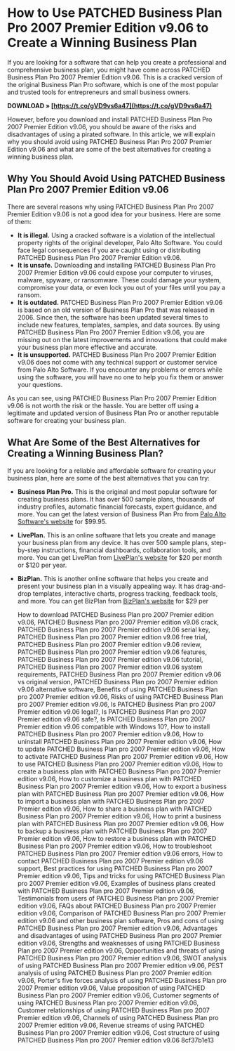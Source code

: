 
 
# How to Use PATCHED Business Plan Pro 2007 Premier Edition v9.06 to Create a Winning Business Plan
  
If you are looking for a software that can help you create a professional and comprehensive business plan, you might have come across PATCHED Business Plan Pro 2007 Premier Edition v9.06. This is a cracked version of the original Business Plan Pro software, which is one of the most popular and trusted tools for entrepreneurs and small business owners.
 
**DOWNLOAD » [https://t.co/gVD9vs6a47](https://t.co/gVD9vs6a47)**


  
However, before you download and install PATCHED Business Plan Pro 2007 Premier Edition v9.06, you should be aware of the risks and disadvantages of using a pirated software. In this article, we will explain why you should avoid using PATCHED Business Plan Pro 2007 Premier Edition v9.06 and what are some of the best alternatives for creating a winning business plan.
  
## Why You Should Avoid Using PATCHED Business Plan Pro 2007 Premier Edition v9.06
  
There are several reasons why using PATCHED Business Plan Pro 2007 Premier Edition v9.06 is not a good idea for your business. Here are some of them:
  
- **It is illegal.** Using a cracked software is a violation of the intellectual property rights of the original developer, Palo Alto Software. You could face legal consequences if you are caught using or distributing PATCHED Business Plan Pro 2007 Premier Edition v9.06.
- **It is unsafe.** Downloading and installing PATCHED Business Plan Pro 2007 Premier Edition v9.06 could expose your computer to viruses, malware, spyware, or ransomware. These could damage your system, compromise your data, or even lock you out of your files until you pay a ransom.
- **It is outdated.** PATCHED Business Plan Pro 2007 Premier Edition v9.06 is based on an old version of Business Plan Pro that was released in 2006. Since then, the software has been updated several times to include new features, templates, samples, and data sources. By using PATCHED Business Plan Pro 2007 Premier Edition v9.06, you are missing out on the latest improvements and innovations that could make your business plan more effective and accurate.
- **It is unsupported.** PATCHED Business Plan Pro 2007 Premier Edition v9.06 does not come with any technical support or customer service from Palo Alto Software. If you encounter any problems or errors while using the software, you will have no one to help you fix them or answer your questions.

As you can see, using PATCHED Business Plan Pro 2007 Premier Edition v9.06 is not worth the risk or the hassle. You are better off using a legitimate and updated version of Business Plan Pro or another reputable software for creating your business plan.
  
## What Are Some of the Best Alternatives for Creating a Winning Business Plan?
  
If you are looking for a reliable and affordable software for creating your business plan, here are some of the best alternatives that you can try:

- **Business Plan Pro.** This is the original and most popular software for creating business plans. It has over 500 sample plans, thousands of industry profiles, automatic financial forecasts, expert guidance, and more. You can get the latest version of Business Plan Pro from [Palo Alto Software's website](https://www.paloalto.com/business-plan-software) for $99.95.
- **LivePlan.** This is an online software that lets you create and manage your business plan from any device. It has over 500 sample plans, step-by-step instructions, financial dashboards, collaboration tools, and more. You can get LivePlan from [LivePlan's website](https://www.liveplan.com) for $20 per month or $120 per year.
- **BizPlan.** This is another online software that helps you create and present your business plan in a visually appealing way. It has drag-and-drop templates, interactive charts, progress tracking, feedback tools, and more. You can get BizPlan from [BizPlan's website](https://www.bizplan.com) for $29 per

    How to download PATCHED Business Plan pro 2007 Premier edition v9.06,  PATCHED Business Plan pro 2007 Premier edition v9.06 crack,  PATCHED Business Plan pro 2007 Premier edition v9.06 serial key,  PATCHED Business Plan pro 2007 Premier edition v9.06 free trial,  PATCHED Business Plan pro 2007 Premier edition v9.06 review,  PATCHED Business Plan pro 2007 Premier edition v9.06 features,  PATCHED Business Plan pro 2007 Premier edition v9.06 tutorial,  PATCHED Business Plan pro 2007 Premier edition v9.06 system requirements,  PATCHED Business Plan pro 2007 Premier edition v9.06 vs original version,  PATCHED Business Plan pro 2007 Premier edition v9.06 alternative software,  Benefits of using PATCHED Business Plan pro 2007 Premier edition v9.06,  Risks of using PATCHED Business Plan pro 2007 Premier edition v9.06,  Is PATCHED Business Plan pro 2007 Premier edition v9.06 legal?,  Is PATCHED Business Plan pro 2007 Premier edition v9.06 safe?,  Is PATCHED Business Plan pro 2007 Premier edition v9.06 compatible with Windows 10?,  How to install PATCHED Business Plan pro 2007 Premier edition v9.06,  How to uninstall PATCHED Business Plan pro 2007 Premier edition v9.06,  How to update PATCHED Business Plan pro 2007 Premier edition v9.06,  How to activate PATCHED Business Plan pro 2007 Premier edition v9.06,  How to use PATCHED Business Plan pro 2007 Premier edition v9.06,  How to create a business plan with PATCHED Business Plan pro 2007 Premier edition v9.06,  How to customize a business plan with PATCHED Business Plan pro 2007 Premier edition v9.06,  How to export a business plan with PATCHED Business Plan pro 2007 Premier edition v9.06,  How to import a business plan with PATCHED Business Plan pro 2007 Premier edition v9.06,  How to share a business plan with PATCHED Business Plan pro 2007 Premier edition v9.06,  How to print a business plan with PATCHED Business Plan pro 2007 Premier edition v9.06,  How to backup a business plan with PATCHED Business Plan pro 2007 Premier edition v9.06,  How to restore a business plan with PATCHED Business Plan pro 2007 Premier edition v9.06,  How to troubleshoot PATCHED Business Plan pro 2007 Premier edition v9.06 errors,  How to contact PATCHED Business Plan pro 2007 Premier edition v9.06 support,  Best practices for using PATCHED Business Plan pro 2007 Premier edition v9.06,  Tips and tricks for using PATCHED Business Plan pro 2007 Premier edition v9.06,  Examples of business plans created with PATCHED Business Plan pro 2007 Premier edition v9.06,  Testimonials from users of PATCHED Business Plan pro 2007 Premier edition v9.06,  FAQs about PATCHED Business Plan pro 2007 Premier edition v9.06,  Comparison of PATCHED Business Plan pro 2007 Premier edition v9.06 and other business plan software,  Pros and cons of using PATCHED Business Plan pro 2007 Premier edition v9.06,  Advantages and disadvantages of using PATCHED Business Plan pro 2007 Premier edition v9.06,  Strengths and weaknesses of using PATCHED Business Plan pro 2007 Premier edition v9.06,  Opportunities and threats of using PATCHED Business Plan pro 2007 Premier edition v9.06,  SWOT analysis of using PATCHED Business Plan pro 2007 Premier edition v9.06,  PEST analysis of using PATCHED Business Plan pro 2007 Premier edition v9.06,  Porter's five forces analysis of using PATCHED Business Plan pro 2007 Premier edition v9.06,  Value proposition of using PATCHED Business Plan pro 2007 Premier edition v9.06,  Customer segments of using PATCHED Business Plan pro 2007 Premier edition v9.06,  Customer relationships of using PATCHED Business Plan pro 2007 Premier edition v9.06,  Channels of using PATCHED Business Plan pro 2007 Premier edition v9.06,  Revenue streams of using PATCHED Business Plan pro 2007 Premier edition v9.06,  Cost structure of using PATCHED Business Plan pro 2007 Premier edition v9.06
 8cf37b1e13


